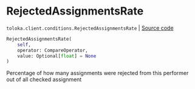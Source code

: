 # RejectedAssignmentsRate
`toloka.client.conditions.RejectedAssignmentsRate` | [Source code](https://github.com/Toloka/toloka-kit/blob/v0.1.24/src/client/conditions.py#L248)

```python
RejectedAssignmentsRate(
    self,
    operator: CompareOperator,
    value: Optional[float] = None
)
```

Percentage of how many assignments were rejected from this performer out of all checked assignment

